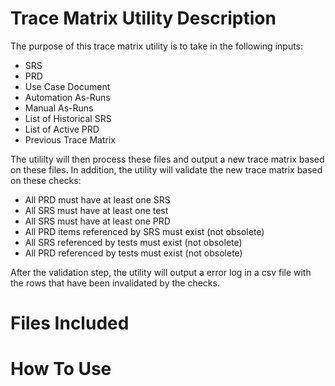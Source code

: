 # Trace Matrix Utility Description
The purpose of this trace matrix utility is to take in the following inputs:
* SRS
* PRD
* Use Case Document
* Automation As-Runs
* Manual As-Runs
* List of Historical SRS
* List of Active PRD
* Previous Trace Matrix

The utililty will then process these files and output a new trace matrix based on these files. In addition, the utility will validate the new trace matrix based on these checks:
* All PRD must have at least one SRS
* All SRS must have at least one test
* All SRS must have at least one PRD
* All PRD items referenced by SRS must exist (not obsolete) 
* All SRS referenced by tests must exist (not obsolete)
* All PRD referenced by tests must exist (not obsolete)

After the validation step, the utility will output a error log in a csv file with the rows that have been invalidated by the checks.


# Files Included

# How To Use
